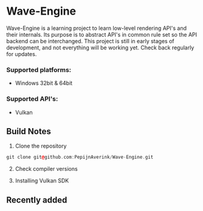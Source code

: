 # Wave-Engine
Wave-Engine is a learning project to learn low-level rendering API's and their internals. Its purpose is to abstract API's in common rule set so the API backend can be interchanged. This project is still in early stages of development, and not everything will be working yet. Check back regularly for updates. 

### Supported platforms:
* Windows 32bit & 64bit

### Supported API's:
* Vulkan

## Build Notes

1. Clone the repository
```cpp
git clone git@github.com:PepijnAverink/Wave-Engine.git
```
2. Check compiler versions

3. Installing Vulkan SDK

## Recently added
